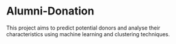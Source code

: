 # Alumni-Donation
This project aims to predict potential donors and analyse their characteristics using machine learning and clustering techniques.
